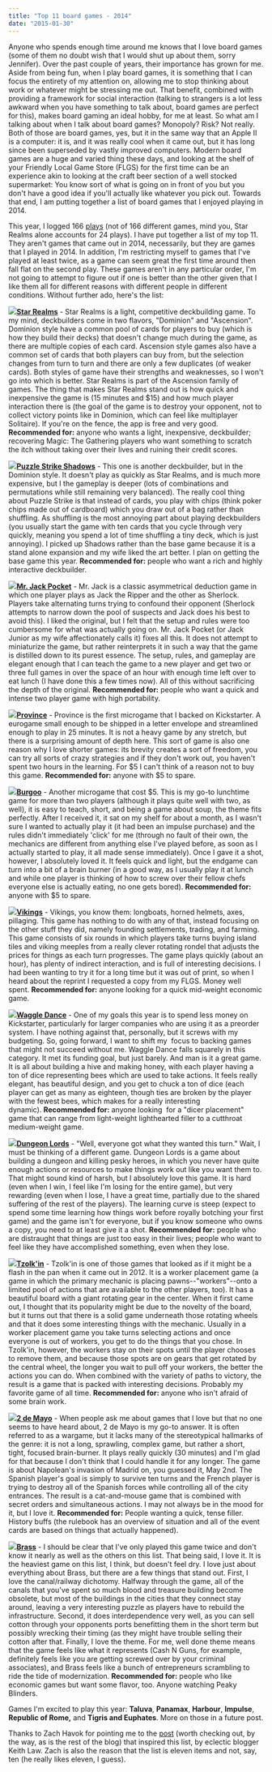 ```yaml
---
title: "Top 11 board games - 2014"
date: "2015-01-30"
---
```


Anyone who spends enough time around me knows that I love board games (some of them no doubt wish that I would shut up about them, sorry Jennifer). Over the past couple of years, their importance has grown for me. Aside from being fun, when I play board games, it is something that I can focus the entirety of my attention on, allowing me to stop thinking about work or whatever might be stressing me out. That benefit, combined with providing a framework for social interaction (talking to strangers is a lot less awkward when you have something to talk about, board games are perfect for this), makes board gaming an ideal hobby, for me at least. So what am I talking about when I talk about board games? Monopoly? Risk? Not really. Both of those are board games, yes, but it in the same way that an Apple II is a computer: it is, and it was really cool when it came out, but it has long since been superseded by vastly improved computers. Modern board games are a huge and varied thing these days, and looking at the shelf of your Friendly Local Game Store (FLGS) for the first time can be an experience akin to looking at the craft beer section of a well stocked supermarket: You know sort of what is going on in front of you but you don't have a good idea if you'll actually like whatever you pick out. Towards that end, I am putting together a list of board games that I enjoyed playing in 2014.

This year, I logged 166 [plays](https://boardgamegeek.com/plays/bygame/user/pawnstorm/subtype/boardgame/start/2014-01-01/end/2014-12-31) (not of 166 different games, mind you, Star Realms alone accounts for 24 plays). I have put together a list of my top 11. They aren't games that came out in 2014, necessarily, but they are games that I played in 2014. In addition, I'm restricting myself to games that I've played at least twice, as a game can seem great the first time around then fall flat on the second play. These games aren't in any particular order, I'm not going to attempt to figure out if one is better than the other given that I like them all for different reasons with different people in different conditions. Without further ado, here's the list:

**![](images/pic1903816_t.jpg)[Star Realms](https://boardgamegeek.com/image/1903816/star-realms)** - Star Realms is a light, competitive deckbuilding game. To my mind, deckbuilders come in two flavors, "Dominion" and "Ascension". Dominion style have a common pool of cards for players to buy (which is how they build their decks) that doesn't change much during the game, as there are multiple copies of each card. Ascension style games also have a common set of cards that both players can buy from, but the selection changes from turn to turn and there are only a few duplicates (of weaker cards). Both styles of game have their strengths and weaknesses, so I won't go into which is better. Star Realms is part of the Ascension family of games. The thing that makes Star Realms stand out is how quick and inexpensive the game is (15 minutes and $15) and how much player interaction there is (the goal of the game is to destroy your opponent, not to collect victory points like in Dominion, which can feel like multiplayer Solitaire). If you're on the fence, the app is free and very good. **Recommended for:** anyone who wants a light, inexpensive, deckbuilder; recovering Magic: The Gathering players who want something to scratch the itch without taking over their lives and ruining their credit scores.

**![](images/pic1288708_t.jpg)[Puzzle Strike Shadows](https://boardgamegeek.com/boardgame/123609/puzzle-strike-shadows)** - This one is another deckbuilder, but in the Dominion style. It doesn't play as quickly as Star Realms, and is much more expensive, but I the gameplay is deeper (lots of combinations and permutations while still remaining very balanced). The really cool thing about Puzzle Strike is that instead of cards, you play with chips (think poker chips made out of cardboard) which you draw out of a bag rather than shuffling. As shuffling is the most annoying part about playing deckbuilders (you usually start the game with ten cards that you cycle through very quickly, meaning you spend a lot of time shuffling a tiny deck, which is just annoying). I picked up Shadows rather than the base game because it is a stand alone expansion and my wife liked the art better. I plan on getting the base game this year. **Recommended for:** people who want a rich and highly interactive deckbuilder.

[**![](images/pic1519530_t.jpg)Mr. Jack Pocket**](https://boardgamegeek.com/boardgame/72287/mr-jack-pocket) - Mr. Jack is a classic asymmetrical deduction game in which one player plays as Jack the Ripper and the other as Sherlock. Players take alternating turns trying to confound their opponent (Sherlock attempts to narrow down the pool of suspects and Jack does his best to avoid this). I liked the original, but I felt that the setup and rules were too cumbersome for what was actually going on. Mr. Jack Pocket (or Jack Junior as my wife affectionately calls it) fixes all this. It does not attempt to miniaturize the game, but rather reinterprets it in such a way that the game is distilled down to its purest essence. The setup, rules, and gameplay are elegant enough that I can teach the game to a new player and get two or three full games in over the space of an hour with enough time left over to eat lunch (I have done this a few times now). All of this without sacrificing the depth of the original. **Recommended for:** people who want a quick and intense two player game with high portability.

[**![](images/pic1920775_t.png)Province**](https://boardgamegeek.com/boardgame/154259/province) - Province is the first microgame that I backed on Kickstarter. A eurogame small enough to be shipped in a letter envelope and streamlined enough to play in 25 minutes. It is not a heavy game by any stretch, but there is a surprising amount of depth here. This sort of game is also one reason why I love shorter games: its brevity creates a sort of freedom, you can try all sorts of crazy strategies and if they don't work out, you haven't spent two hours in the learning. For $5 I can't think of a reason not to buy this game. **Recommended for:** anyone with $5 to spare.

[**![](images/pic1885603_t.png)Burgoo**](https://boardgamegeek.com/boardgame/31971/burgoo) - Another microgame that cost $5. This is my go-to lunchtime game for more than two players (although it plays quite well with two, as well), it is easy to teach, short, and being a game about soup, the theme fits perfectly. After I received it, it sat on my shelf for about a month, as I wasn't sure I wanted to actually play it (it had been an impulse purchase) and the rules didn't immediately 'click' for me (through no fault of their own, the mechanics are different from anything else I've played before, as soon as I actually started to play, it all made sense immediately). Once I gave it a shot, however, I absolutely loved it. It feels quick and light, but the endgame can turn into a bit of a brain burner (in a good way, as I usually play it at lunch and while one player is thinking of how to screw over their fellow chefs everyone else is actually eating, no one gets bored). **Recommended for:** anyone with $5 to spare.

[**![](images/pic1904581_t.jpg)Vikings**](https://boardgamegeek.com/boardgame/27173/vikings) - Vikings, you know them: longboats, horned helmets, axes, pillaging. This game has nothing to do with any of that, instead focusing on the other stuff they did, namely founding settlements, trading, and farming. This game consists of six rounds in which players take turns buying island tiles and viking meeples from a really clever rotating rondel that adjusts the prices for things as each turn progresses. The game plays quickly (about an hour), has plenty of indirect interaction, and is full of interesting decisions. I had been wanting to try it for a long time but it was out of print, so when I heard about the reprint I requested a copy from my FLGS. Money well spent. **Recommended for:** anyone looking for a quick mid-weight economic game.

[**![](images/pic2014488_t.jpg)Waggle Dance**](https://boardgamegeek.com/boardgame/158572/waggle-dance) - One of my goals this year is to spend less money on Kickstarter, particularly for larger companies who are using it as a preorder system. I have nothing against that, personally, but it screws with my budgeting. So, going forward, I want to shift my  focus to backing games that might not succeed without me. Waggle Dance falls squarely in this category. It met its funding goal, but just barely. And man is it a great game. It is all about building a hive and making honey, with each player having a ton of dice representing bees which are used to take actions. It feels really elegant, has beautiful design, and you get to chuck a ton of dice (each player can get as many as eighteen, though ties are broken by the player with the fewest bees, which makes for a really interesting dynamic). **Recommended for:** anyone looking  for a "dicer placement" game that can range from light-weight lighthearted filler to a cutthroat medium-weight game.

[**![](images/pic569340_t.jpg)Dungeon Lords**](https://boardgamegeek.com/boardgame/45315/dungeon-lords) - "Well, everyone got what they wanted this turn." Wait, I must be thinking of a different game. Dungeon Lords is a game about building a dungeon and killing pesky heroes, in which you never have quite enough actions or resources to make things work out like you want them to. That might sound kind of harsh, but I absolutely love this game. It is hard (even when I win, I feel like I'm losing for the entire game), but very rewarding (even when I lose, I have a great time, partially due to the shared suffering of the rest of the players). The learning curve is steep (expect to spend some time learning how things work before royally botching your first game) and the game isn't for everyone, but if you know someone who owns a copy, you need to at least give it a shot. **Recommended for:** people who are distraught that things are just too easy in their lives; people who want to feel like they have accomplished something, even when they lose.

[**![](images/pic1413480_t.jpg)Tzolk'in**](https://boardgamegeek.com/boardgame/126163/tzolk-mayan-calendar) - Tzolk'in is one of those games that looked as if it might be a flash in the pan when it came out in 2012. It is a worker placement game (a game in which the primary mechanic is placing pawns--"workers"--onto a limited pool of actions that are available to the other players, too). It has a beautiful board with a giant rotating gear in the center. When it first came out, I thought that its popularity might be due to the novelty of the board, but it turns out that there is a solid game underneath those rotating wheels and that it does some interesting things with the mechanic. Usually in a worker placement game you take turns selecting actions and once everyone is out of workers, you get to do the things that you chose. In Tzolk'in, however, the workers stay on their spots until the player chooses to remove them, and because those spots are on gears that get rotated by the central wheel, the longer you wait to pull off your workers, the better the actions you can do. When combined with the variety of paths to victory, the result is a game that is packed with interesting decisions. Probably my favorite game of all time. **Recommended for:** anyone who isn't afraid of some brain work.

[**![](images/pic335314_t.jpg)2 de Mayo**](https://boardgamegeek.com/boardgame/36522/2-de-mayo) - When people ask me about games that I love but that no one seems to have heard about, 2 de Mayo is my go-to answer. It is often referred to as a wargame, but it lacks many of the stereotypical hallmarks of the genre: it is not a long, sprawling, complex game, but rather a short, tight, focused brain-burner. It plays really quickly (30 minutes) and I'm glad for that because I don't think that I could handle it for any longer. The game is about Napolean's invasion of Madrid on, you guessed it, May 2nd. The Spanish player's goal is simply to survive ten turns and the French player is trying to destroy all of the Spanish forces while controlling all of the city entrances. The result is a cat-and-mouse game that is combined with secret orders and simultaneous actions. I may not always be in the mood for it, but I love it. **Recommended for:** People wanting a quick, tense filler. History buffs (the rulebook has an overview of situation and all of the event cards are based on things that actually happened).

[**![](images/pic261878_t.jpg)Brass**](https://boardgamegeek.com/boardgame/28720/brass) - I should be clear that I've only played this game twice and don't know it nearly as well as the others on this list. That being said, I love it. It is the heaviest game on this list, I think, but doesn't feel dry. I love just about everything about Brass, but there are a few things that stand out. First, I love the canal/railway dichotomy. Halfway through the game, all of the canals that you've spent so much blood and treasure building become obsolete, but most of the buildings in the cities that they connect stay around, leaving a very interesting puzzle as players have to rebuild the infrastructure. Second, it does interdependence very well, as you can sell cotton through your opponents ports benefitting them in the short term but possibly wrecking their timing (as they might have trouble selling their cotton after that. Finally, I love the theme. For me, well done theme means that the game feels like what it represents (Cash N Guns, for example, definitely feels like you are getting screwed over by your criminal associates), and Brass feels like a bunch of entrepreneurs scrambling to ride the tide of modernization. **Recommended for:** people who like economic games but want some flavor, too. Anyone watching Peaky Blinders.

Games I'm excited to play this year: **Taluva**, **Panamax**, **Harbour**, **Impulse**, **Republic of Rome,** and **Tigris and Euphates**. More on those in a future post.

Thanks to Zach Havok for pointing me to the [post](http://meadowparty.com/blog/2014/11/18/top-60-boardgames/) (worth checking out, by the way, as is the rest of the blog) that inspired this list, by eclectic blogger Keith Law. Zach is also the reason that the list is eleven items and not, say, ten (he really likes eleven, I guess).
